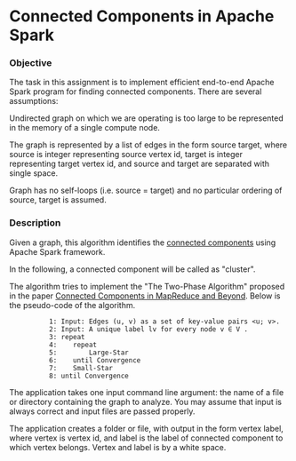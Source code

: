 # Connected Components in Apache Spark



### Objective
The task in this assignment is to implement efficient end-to-end Apache Spark program for finding connected components. There are several assumptions:

Undirected graph on which we are operating is too large to be represented in the memory of a single compute node.

The graph is represented by a list of edges in the form source target, where source is integer representing source vertex id, target is integer representing target vertex id, and source and target are separated with single space.

Graph has no self-loops (i.e. source = target) and no particular ordering of source, target is assumed.


### Description
Given a graph, this algorithm identifies the [connected components](https://en.wikipedia.org/wiki/Connected_component_(graph_theory)) using Apache Spark framework.

In the following, a connected component will be called as "cluster".

The algorithm tries to implement the "The Two-Phase Algorithm" proposed in the paper [Connected Components in MapReduce and Beyond](http://dl.acm.org/citation.cfm?id=2670997). Below is the pseudo-code of the algorithm.

              1: Input: Edges (u, v) as a set of key-value pairs <u; v>.
              2: Input: A unique label lv for every node v ∈ V .
              3: repeat
              4:    repeat
              5:        Large-Star
              6:    until Convergence
              7:    Small-Star
              8: until Convergence


The application takes one input command line argument: the name of a file or directory containing the graph to analyze. You may assume that input is always correct and input files are passed properly.

The application creates a folder or file, with output in the form vertex label, where vertex is vertex id, and label is the label of connected component to which vertex belongs. Vertex and label is by a white space.

